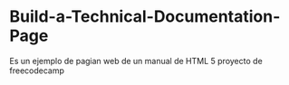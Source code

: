 # Build-a-Technical-Documentation-Page
Es un ejemplo de pagian web  de un manual de HTML 5 
proyecto de freecodecamp
